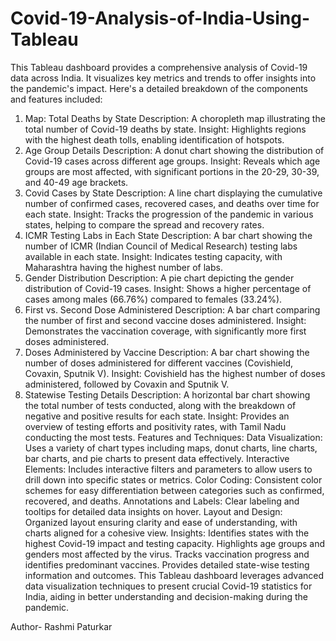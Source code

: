 # Covid-19-Analysis-of-India-Using-Tableau
This Tableau dashboard provides a comprehensive analysis of Covid-19 data across India. It visualizes key metrics and trends to offer insights into the pandemic's impact. 
Here's a detailed breakdown of the components and features included:

1. Map: Total Deaths by State
Description: A choropleth map illustrating the total number of Covid-19 deaths by state.
Insight: Highlights regions with the highest death tolls, enabling identification of hotspots.
2. Age Group Details
Description: A donut chart showing the distribution of Covid-19 cases across different age groups.
Insight: Reveals which age groups are most affected, with significant portions in the 20-29, 30-39, and 40-49 age brackets.
3. Covid Cases by State
Description: A line chart displaying the cumulative number of confirmed cases, recovered cases, and deaths over time for each state.
Insight: Tracks the progression of the pandemic in various states, helping to compare the spread and recovery rates.
4. ICMR Testing Labs in Each State
Description: A bar chart showing the number of ICMR (Indian Council of Medical Research) testing labs available in each state.
Insight: Indicates testing capacity, with Maharashtra having the highest number of labs.
5. Gender Distribution
Description: A pie chart depicting the gender distribution of Covid-19 cases.
Insight: Shows a higher percentage of cases among males (66.76%) compared to females (33.24%).
6. First vs. Second Dose Administered
Description: A bar chart comparing the number of first and second vaccine doses administered.
Insight: Demonstrates the vaccination coverage, with significantly more first doses administered.
7. Doses Administered by Vaccine
Description: A bar chart showing the number of doses administered for different vaccines (Covishield, Covaxin, Sputnik V).
Insight: Covishield has the highest number of doses administered, followed by Covaxin and Sputnik V.
8. Statewise Testing Details
Description: A horizontal bar chart showing the total number of tests conducted, along with the breakdown of negative and positive results for each state.
Insight: Provides an overview of testing efforts and positivity rates, with Tamil Nadu conducting the most tests.
Features and Techniques:
Data Visualization: Uses a variety of chart types including maps, donut charts, line charts, bar charts, and pie charts to present data effectively.
Interactive Elements: Includes interactive filters and parameters to allow users to drill down into specific states or metrics.
Color Coding: Consistent color schemes for easy differentiation between categories such as confirmed, recovered, and deaths.
Annotations and Labels: Clear labeling and tooltips for detailed data insights on hover.
Layout and Design: Organized layout ensuring clarity and ease of understanding, with charts aligned for a cohesive view.
Insights:
Identifies states with the highest Covid-19 impact and testing capacity.
Highlights age groups and genders most affected by the virus.
Tracks vaccination progress and identifies predominant vaccines.
Provides detailed state-wise testing information and outcomes.
This Tableau dashboard leverages advanced data visualization techniques to present crucial Covid-19 statistics for India, aiding in better understanding and decision-making during the pandemic.

Author- Rashmi Paturkar

